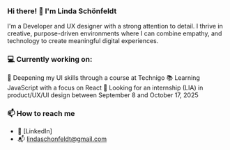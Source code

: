### Hi there! 👋 I'm Linda Schönfeldt

I'm a Developer and UX designer with a strong attention to detail. I thrive in creative, purpose-driven environments where I can combine empathy, and technology to create meaningful digital experiences.

### 💻 Currently working on:
🎨 Deepening my UI skills through a course at Technigo
📚 Learning JavaScript with a focus on React
🚀 Looking for an internship (LIA) in product/UX/UI design between September 8 and October 17, 2025

### 📫 How to reach me
- 💼 [LinkedIn]
- 📬 lindaschonfeldt@gmail.com
